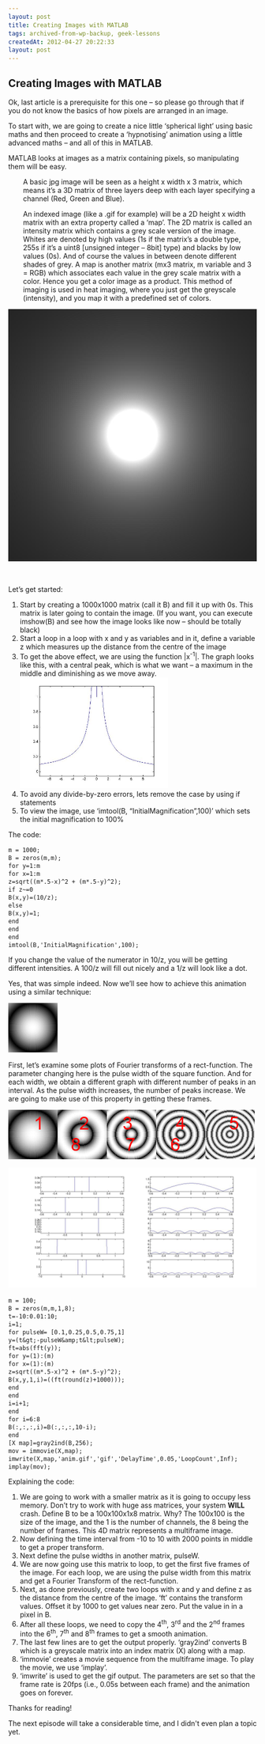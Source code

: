 ```yaml
---
layout: post
title: Creating Images with MATLAB
tags: archived-from-wp-backup, geek-lessons
createdAt: 2012-04-27 20:22:33
layout: post
---
```


Creating Images with MATLAB
---------------------------
Ok, last article is a prerequisite for this one – so please go through that if you do not know the basics of how pixels are arranged in an image.

To start with, we are going to create a nice little ‘spherical light’ using basic maths and then proceed to create a ‘hypnotising’ animation using a little advanced maths – and all of this in MATLAB.

MATLAB looks at images as a matrix containing pixels, so manipulating them will be easy.
<p style="padding-left: 30px;">A basic jpg image will be seen as a height x width x 3 matrix, which means it’s a 3D matrix of three layers deep with each layer specifying a channel (Red, Green and Blue).</p>
<p style="padding-left: 30px;">An indexed image (like a .gif for example) will be a 2D height x width matrix with an extra property called a ‘map’. The 2D matrix is called an intensity matrix which contains a grey scale version of the image. Whites are denoted by high values (1s if the matrix’s a double type, 255s if it’s a uint8 [unsigned integer – 8bit] type) and blacks by low values (0s). And of course the values in between denote different shades of grey. A map is another matrix (mx3 matrix, m variable and 3 = RGB) which associates each value in the grey scale matrix with a color. Hence you get a color image as a product. This method of imaging is used in heat imaging, where you just get the greyscale (intensity), and you map it with a predefined set of colors.</p>
<a href="/static/wordpress-imgs/2012/04/sphere.jpg"><img class="aligncenter size-full wp-image-61" title="sphere light" src="/static/wordpress-imgs/2012/04/sphere.jpg" alt="" width="510" height="510" /></a>

&nbsp;

Let’s get started:
<ol>
	<li>Start by creating a 1000x1000 matrix (call it B) and fill it up with 0s. This matrix is later going to contain the image. (If you want, you can execute imshow(B) and see how the image looks like now – should be totally black)</li>
	<li>Start a loop in a loop with x and y as variables and in it, define a variable z which measures up the distance from the centre of the image</li>
	<li>To get the above effect, we are using the function |x<sup>-1</sup>|. The graph looks like this, with a central peak, which is what we want – a maximum in the middle and diminishing as we move away.<a href="/static/wordpress-imgs/2012/04/x-inverse.jpg"><img class="aligncenter size-medium wp-image-66" title="X inverse" src="/static/wordpress-imgs/2012/04/x-inverse.jpg?w=300" alt="X inverse" width="300" height="224" /></a></li>
	<li>To avoid any divide-by-zero errors, lets remove the case by using if statements</li>
	<li>To view the image, use ‘imtool(B, “InitialMagnification”,100)’ which sets the initial magnification to 100%</li>
</ol>
The code:

```
m = 1000;
B = zeros(m,m);
for y=1:m
for x=1:m
z=sqrt((m*.5-x)^2 + (m*.5-y)^2);
if z~=0           
B(x,y)=(10/z);
else
B(x,y)=1;
end
end
end
imtool(B,'InitialMagnification',100);
```

If you change the value of the numerator in 10/z, you will be getting different intensities. A 100/z will fill out nicely and a 1/z will look like a dot.

Yes, that was simple indeed. Now we’ll see how to achieve this animation using a similar technique:

<a href="/static/wordpress-imgs/2012/04/anim.gif"><img class="aligncenter size-full wp-image-62" title="fourier animation" src="/static/wordpress-imgs/2012/04/anim.gif" alt="fourier animation" width="100" height="100" /></a>

First, let’s examine some plots of Fourier transforms of a rect-function. The parameter changing here is the pulse width of the square function. And for each width, we obtain a different graph with different number of peaks in an interval. As the pulse width increases, the number of peaks increase. We are going to make use of this property in getting these frames.

<a href="/static/wordpress-imgs/2012/04/frames.jpg"><img class="aligncenter size-full wp-image-63" title="fourier frames" src="/static/wordpress-imgs/2012/04/frames.jpg" alt="" width="500" height="100" /></a>

<a href="/static/wordpress-imgs/2012/04/fouriergraph2.jpg"><img class="aligncenter size-full wp-image-64" title="fourier transform graph" src="/static/wordpress-imgs/2012/04/fouriergraph2.jpg" alt="" width="510" height="243" /></a>

```
m = 100;
B = zeros(m,m,1,8);
t=-10:0.01:10;
i=1;
for pulseW= [0.1,0.25,0.5,0.75,1]
y=(t&gt;-pulseW&amp;t&lt;pulseW);
ft=abs(fft(y));
for y=(1):(m)
for x=(1):(m)
z=sqrt((m*.5-x)^2 + (m*.5-y)^2);
B(x,y,1,i)=((ft(round(z)+1000)));
end
end
i=i+1;
end
for i=6:8
B(:,:,:,i)=B(:,:,:,10-i);
end
[X map]=gray2ind(B,256);
mov = immovie(X,map);
imwrite(X,map,'anim.gif','gif','DelayTime',0.05,'LoopCount',Inf);
implay(mov);
```

Explaining the code:
<ol>
	<li>We are going to work with a smaller matrix as it is going to occupy less memory. Don’t try to work with huge ass matrices, your system <strong>WILL </strong>crash. Define B to be a 100x100x1x8 matrix. Why? The 100x100 is the size of the image, and the 1 is the number of channels, the 8 being the number of frames. This 4D matrix represents a multiframe image.</li>
	<li>Now defining the time interval from -10 to 10 with 2000 points in middle to get a proper transform.</li>
	<li>Next define the pulse widths in another matrix, pulseW.</li>
	<li>We are now going use this matrix to loop, to get the first five frames of the image. For each loop, we are using the pulse width from this matrix and get a Fourier Transform of the rect-function.</li>
	<li>Next, as done previously, create two loops with x and y and define z as the distance from the centre of the image. ‘ft’ contains the transform values. Offset it by 1000 to get values near zero. Put the value in in a pixel in B.</li>
	<li>After all these loops, we need to copy the 4<sup>th</sup>, 3<sup>rd</sup> and the 2<sup>nd</sup> frames into the 6<sup>th</sup>, 7<sup>th</sup> and 8<sup>th</sup> frames to get a smooth animation.</li>
	<li>The last few lines are to get the output properly. ‘gray2ind’ converts B which is a greyscale matrix into an index matrix (X) along with a map.</li>
	<li>‘immovie’ creates a movie sequence from the multiframe image. To play the movie, we use ‘implay’.</li>
	<li>‘imwrite’ is used to get the gif output. The parameters are set so that the frame rate is 20fps (i.e., 0.05s between each frame) and the animation goes on forever.</li>
</ol>
Thanks for reading!

The next episode will take a considerable time, and I didn't even plan a topic yet.